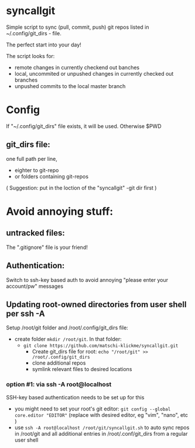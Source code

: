 # syncallgit
Simple script to sync (pull, commit, push) git repos listed in ~/.config/git_dirs - file.

The perfect start into your day!

The script looks for:
* remote changes in currently checkend out banches 
* local, uncommited or unpushed changes in currently checked out branches
* unpushed commits to the local master branch


# Config
If "~/.config/git_dirs" file exists, it will be used. Otherwise $PWD 

## git_dirs file: 
one full path per line,
* eighter to git-repo
* or folders containing git-repos

( Suggestion: put in the loction of the "syncallgit" -git dir first )

# Avoid annoying stuff:

## untracked files: 
The ".gitignore" file is your friend!

## Authentication: 
Switch to ssh-key based auth to avoid annoying "please enter your account/pw" messages 

## Updating root-owned directories from user shell per ssh -A
Setup /root/git folder and /root/.config/git_dirs file:

 * create folder `mkdir /root/git`. In that folder:
     * `git clone https://github.com/matschi-klickme/syncallgit.git`
        * Create git_dirs file for root: `echo "/root/git" >> /root/.config/git_dirs`
        * clone additional repos
        * symlink relevant files to desired locations

### option #1: via ssh -A root@localhost 
SSH-key based authentication needs to be set up for this

 * you might need to set your root's git editor: `git config --global core.editor "EDITOR"`   (replace with desired editor, eg "vim", "nano", etc )
 * use `ssh -A root@localhost /root/git/syncallgit.sh` to auto sync repos in /root/git and all additional entries in /root/.conf/git_dirs from a regular user shell 
  
